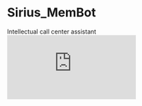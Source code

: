 # Sirius_MemBot
Intellectual call center assistant
![photo](https://github.com/Kalik-Kun/Sirius_MemBot/blob/Kalik-Kun-Photo/Poster.pdf)
